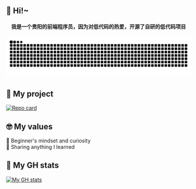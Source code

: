 ## 🎉 Hi!~

#### <p align="center">我是一个贵阳的前端程序员，因为对低代码的热爱，开源了自研的低代码项目</p>

<p align="center">
  <img src="https://raw.githubusercontent.com/dohooo/dohooo/output/github-contribution-grid-snake.svg" />
</p>

## 🔧 My project

[![Repo card](https://github-readme-stats.vercel.app/api/pin/?username=wangyuan389&repo=mall-cook&theme=dark)](https://github.com/wangyuan389/mall-cook)

## 🤓 My values
🍏 Beginner's mindset and curiosity<br>
🙌 Sharing anything I learned<br>

<!-- ## 🔭 Goals of 2022 

- [x] 🏆500🌟 repo.（1000/500）
- [x] 🏆Submit a PR to `Vite.js`.（1/1）   
- [ ] 100 followers.（90/100）   
- [ ] 10 sponsors.（8/10）     -->

<!-- ## 🧠 That I know and use

- <img align='center' src="https://img.shields.io/badge/-React-282C34?style=flat-square&logo=react&logoColor=61DAFB"/> <img align='center' src="https://img.shields.io/badge/-React Native-282C34?style=flat-square&logo=react&logoColor=61DAFB"/>
- <img align='center' src="https://img.shields.io/badge/-TypeScript-3178C6?style=flat-square&logo=typescript&logoColor=FFFFFF"/> -->

## 📝 My GH stats

[![My GH stats](https://github-readme-stats.vercel.app/api?username=wangyuan389&theme=dark)](https://github.com/wangyuan389)

